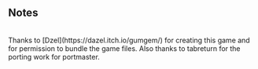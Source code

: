 ## Notes
<br/>
Thanks to [Dzel](https://dazel.itch.io/gumgem/) for creating this game and for permission to bundle the game files.  Also thanks to tabreturn for the porting work for portmaster.
<br/>
